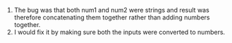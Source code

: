 1. The bug was that both num1 and num2 were strings and result was therefore concatenating them together rather than adding numbers together. 
2. I would fix it by making sure both the inputs were converted to numbers. 